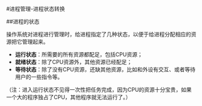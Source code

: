 #进程管理-进程状态转换

##进程的状态

操作系统对进程进行管理时，给进程指定了几种状态，以便于给进程分配相应的资源把它管理起来。

* **运行状态**：所需要的所有资源都配足，包括CPU资源；
* **就绪状态**：除了CPU资源外，其他资源已经配足；
* **等待状态**：除了没有CPU资源，还缺其他资源，比如和外设有交互、或者等待用户的一些指令等。

（注：进入运行状态不见得一次性把任务完成，因为CPU的资源十分宝贵，如果一个大的程序独占了CPU，其他程序就无法运行了。）



